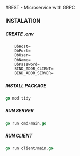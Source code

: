 #REST - Microservice with GRPC 

### INSTALATION
###
##### <I>CREATE .env</I>
```dotenv
    DbHost=
    DbPort=
    DbUser=
    DbName=
    DbPassword=
    BIND_ADDR_CLIENT=
    BIND_ADDR_SERVER=
```
###
##### <I>INSTALL PACKAGE</I>
```go
go mod tidy
```
###
##### <I>RUN SERVER</I>
```go
go run cmd/main.go
```
###
##### <I>RUN CLIENT</I>
```go
go run client/main.go
```